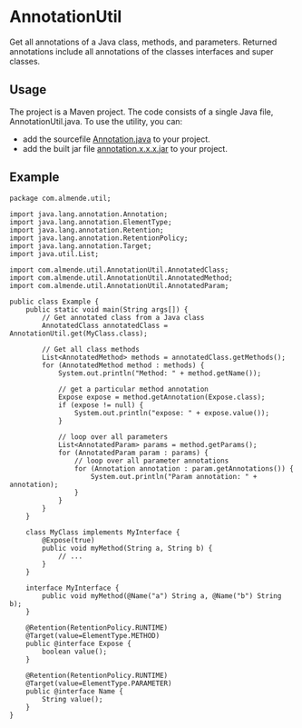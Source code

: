 AnnotationUtil
==============

Get all annotations of a Java class, methods, and parameters. Returned 
annotations include all annotations of the classes interfaces and super classes.

## Usage

The project is a Maven project. The code consists of a single Java file, 
AnnotationUtil.java. To use the utility, you can:

- add the sourcefile [Annotation.java](https://github.com/josdejong/annotationutil/blob/master/src/main/java/com/almende/util/AnnotationUtil.java) to your project.
- add the built jar file [annotation.x.x.x.jar](https://github.com/josdejong/annotationutil/tree/master/target) to your project.


## Example

    package com.almende.util;

    import java.lang.annotation.Annotation;
    import java.lang.annotation.ElementType;
    import java.lang.annotation.Retention;
    import java.lang.annotation.RetentionPolicy;
    import java.lang.annotation.Target;
    import java.util.List;

    import com.almende.util.AnnotationUtil.AnnotatedClass;
    import com.almende.util.AnnotationUtil.AnnotatedMethod;
    import com.almende.util.AnnotationUtil.AnnotatedParam;

    public class Example {
	    public static void main(String args[]) {
		    // Get annotated class from a Java class
		    AnnotatedClass annotatedClass = AnnotationUtil.get(MyClass.class);
		
		    // Get all class methods
		    List<AnnotatedMethod> methods = annotatedClass.getMethods();
		    for (AnnotatedMethod method : methods) {
			    System.out.println("Method: " + method.getName());
			
			    // get a particular method annotation
			    Expose expose = method.getAnnotation(Expose.class);
			    if (expose != null) {
				    System.out.println("expose: " + expose.value());
			    }
			
			    // loop over all parameters
			    List<AnnotatedParam> params = method.getParams();
			    for (AnnotatedParam param : params) {
				    // loop over all parameter annotations
				    for (Annotation annotation : param.getAnnotations()) {
					    System.out.println("Param annotation: " + annotation);
				    }
			    }
		    }
	    }

	    class MyClass implements MyInterface {
		    @Expose(true)
		    public void myMethod(String a, String b) {
			    // ...
		    }
	    }

	    interface MyInterface {
		    public void myMethod(@Name("a") String a, @Name("b") String b);
	    }

	    @Retention(RetentionPolicy.RUNTIME)
	    @Target(value=ElementType.METHOD)
	    public @interface Expose {
		    boolean value();
	    }

	    @Retention(RetentionPolicy.RUNTIME)
	    @Target(value=ElementType.PARAMETER)
	    public @interface Name {
		    String value();
	    }
    }

